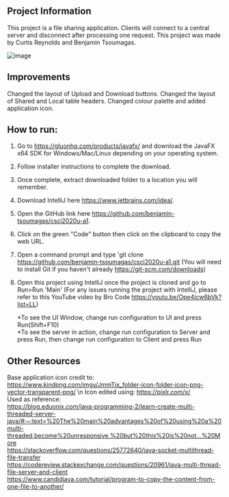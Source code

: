 **Project Information**
-
This project is a file sharing application.
Clients will connect to a central server and disconnect after processing one request.
This project was made by Curtis Reynolds and Benjamin Tsoumagas.

![image](https://user-images.githubusercontent.com/55511458/113497997-fb99b980-94d6-11eb-91cf-a95ef88b7eb0.png)


**Improvements**
-
Changed the layout of Upload and Download buttons.
Changed the layout of Shared and Local table headers.
Changed colour palette and added application icon.

**How to run:**
-
1. Go to https://gluonhq.com/products/javafx/ and download the JavaFX x64 SDK for Windows/Mac/Linux depending on your operating system.
2. Follow installer instructions to complete the download.
3. Once complete, extract downloaded folder to a location you will remember.
4. Download IntelliJ here https://www.jetbrains.com/idea/.
5. Open the GitHub link here https://github.com/benjamin-tsoumagas/csci2020u-a1.
6. Click on the green "Code" button then click on the clipboard to copy the web URL.
7. Open a command prompt and type 'git clone https://github.com/benjamin-tsoumagas/csci2020u-a1.git (You will need to install Git if you haven't already https://git-scm.com/downloads)
8. Open this project using IntelliJ once the project is cloned and go to Run>Run 'Main'
   (For any issues running the project with IntelliJ, please refer to this YouTube video by Bro Code https://youtu.be/Ope4icw6bVk?list=LL)
   
   *To see the UI Window, change run configuration to UI and press Run(Shift+F10)  
   *To see the server in action, change run configuration to Server and press Run, then change run configuration to Client and press Run

**Other Resources**
-
Base application icon credit to: https://www.kindpng.com/imgv/JmmTix_folder-icon-folder-icon-png-vector-transparent-png/ \n
Icon edited using: https://pixlr.com/x/  
Used as reference:  
https://blog.eduonix.com/java-programming-2/learn-create-multi-threaded-server-java/#:~:text=%20The%20main%20advantages%20of%20using%20a%20multi-threaded,become%20unresponsive,%20but%20this%20is%20not...%20More  
https://stackoverflow.com/questions/25772640/java-socket-multithread-file-transfer  
https://codereview.stackexchange.com/questions/20961/java-multi-thread-file-server-and-client  
https://www.candidjava.com/tutorial/program-to-copy-the-content-from-one-file-to-another/
